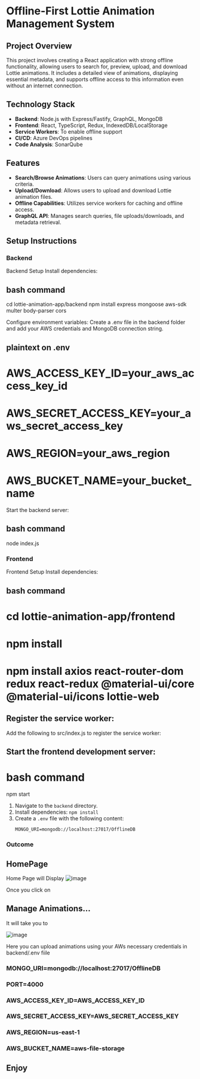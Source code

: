 # Offline-First Lottie Animation Management System

## Project Overview

This project involves creating a React application with strong offline functionality, allowing users to search for, preview, upload, and download Lottie animations. It includes a detailed view of animations, displaying essential metadata, and supports offline access to this information even without an internet connection.

## Technology Stack

- **Backend**: Node.js with Express/Fastify, GraphQL, MongoDB
- **Frontend**: React, TypeScript, Redux, IndexedDB/LocalStorage
- **Service Workers**: To enable offline support
- **CI/CD**: Azure DevOps pipelines
- **Code Analysis**: SonarQube

## Features

- **Search/Browse Animations**: Users can query animations using various criteria.
- **Upload/Download**: Allows users to upload and download Lottie animation files.
- **Offline Capabilities**: Utilizes service workers for caching and offline access.
- **GraphQL API**: Manages search queries, file uploads/downloads, and metadata retrieval.

## Setup Instructions

### Backend
Backend Setup
Install dependencies:

## bash command
cd lottie-animation-app/backend
npm install express mongoose aws-sdk multer body-parser cors

Configure environment variables:
Create a .env file in the backend folder and add your AWS credentials and MongoDB connection string.

## plaintext on .env
# AWS_ACCESS_KEY_ID=your_aws_access_key_id
# AWS_SECRET_ACCESS_KEY=your_aws_secret_access_key
# AWS_REGION=your_aws_region
# AWS_BUCKET_NAME=your_bucket_name

Start the backend server:

## bash command
node index.js


### Frontend
Frontend Setup
Install dependencies:

## bash command
# cd lottie-animation-app/frontend
# npm install
# npm install axios react-router-dom redux react-redux @material-ui/core @material-ui/icons lottie-web

## Register the service worker:
Add the following to src/index.js to register the service worker:

## Start the frontend development server:

# bash command
npm start

1. Navigate to the `backend` directory.
2. Install dependencies: `npm install`
3. Create a `.env` file with the following content:
   ```env
   MONGO_URI=mongodb://localhost:27017/OfflineDB
   ```

### Outcome
## HomePage 

Home Page will Display
![image](https://github.com/rubaiyat2009/offline-first-lottie/assets/23079997/71d8e344-086f-49ca-bf33-c71ef1ebfd86)

Once you click on 

## Manage Animations...
It will take you to 

![image](https://github.com/rubaiyat2009/offline-first-lottie/assets/23079997/06a5871b-c63a-43f0-9fa0-5b8b26703fab)

Here you can upload animations using your AWs necessary credentials in backend/.env fiile

### MONGO_URI=mongodb://localhost:27017/OfflineDB
### PORT=4000
### AWS_ACCESS_KEY_ID=AWS_ACCESS_KEY_ID
### AWS_SECRET_ACCESS_KEY=AWS_SECRET_ACCESS_KEY
### AWS_REGION=us-east-1
### AWS_BUCKET_NAME=aws-file-storage

## Enjoy

